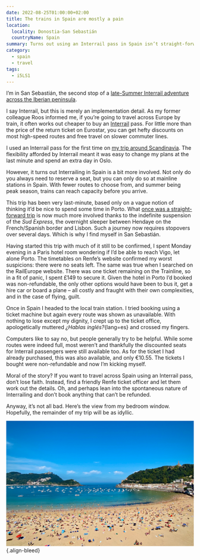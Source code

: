 ```yaml
---
date: 2022-08-25T01:00:00+02:00
title: The trains in Spain are mostly a pain
location:
  locality: Donostia-San Sebastián
  countryName: Spain
summary: Turns out using an Interrail pass in Spain isn’t straight-forward.
category:
  - spain
  - travel
tags:
  - i5LS1
---
```


I’m in San Sebastián, the second stop of a [late-Summer Interrail adventure across the Iberian peninsula][1].

I say Interrail, but this is merely an implementation detail. As my former colleague Roos informed me, if you’re going to travel across Europe by train, it often works out cheaper to buy an [Interrail][2] pass. For little more than the price of the return ticket on Eurostar, you can get hefty discounts on most high-speed routes and free travel on slower commuter lines.

I used an Interrail pass for the first time on [my trip around Scandinavia][3]. The flexibility afforded by Interrail meant it was easy to change my plans at the last minute and spend an extra day in Oslo.

However, it turns out Interrailing in Spain is a bit more involved. Not only do you always need to reserve a seat, but you can only do so at mainline stations in Spain. With fewer routes to choose from, and summer being peak season, trains can reach capacity before you arrive.

This trip has been very last-minute, based only on a vague notion of thinking it’d be nice to spend some time in Porto. What [once was a straight-forward trip][4] is now much more involved thanks to the indefinite suspension of the *Sud Express*, the overnight sleeper between Hendaye on the French/Spanish border and Lisbon. Such a journey now requires stopovers over several days. Which is why I find myself in San Sebastián.

Having started this trip with much of it still to be confirmed, I spent Monday evening in a Paris hotel room wondering if I’d be able to reach Vigo, let alone Porto. The timetables on Renfe’s website confirmed my worst suspicions: there were no seats left. The same was true when I searched on the RailEurope website. There was one ticket remaining on the Trainline, so in a fit of panic, I spent £149 to secure it. Given the hotel in Porto I’d booked was non-refundable, the only other options would have been to bus it, get a hire car or board a plane – all costly and fraught with their own complexities, and in the case of flying, guilt.

Once in Spain I headed to the local train station. I tried booking using a ticket machine but again every route was shown as unavailable. With nothing to lose except my dignity, I crept up to the ticket office, apologetically muttered *¿Hablas inglés?*{lang=es} and crossed my fingers.

Computers like to say no, but people generally try to be helpful. While some routes were indeed full, most weren’t and thankfully the discounted seats for Interrail passengers were still available too. As for the ticket I had already purchased, this was also available, and only €10.55. The tickets I bought were non-refundable and now I’m kicking myself.

Moral of the story? If you want to travel across Spain using an Interrail pass, don’t lose faith. Instead, find a friendly Renfe ticket officer and let them work out the details. Oh, and perhaps lean into the spontaneous nature of Interrailing and don’t book anything that can’t be refunded.

Anyway, it’s not all bad. Here’s the view from my bedroom window. Hopefully, the remainder of my trip will be as idyllic.

![Looking across over a beach and enclosed bay, bathed in bright sunlight.](../media/2022/236/a1/san_sebastian.jpg "La Concha beach and bay, San Sebastián.")
{.align-bleed}

[1]: /2022/234/i1/paris_donostia_vigo_porto_and_madrid/
[2]: https://www.interrail.eu
[3]: /2020/024/i1/hamburg_copenhagen_stockholm_oslo_and_cologne/
[4]: /2019/245/a1/brighton_to_lisbon/
